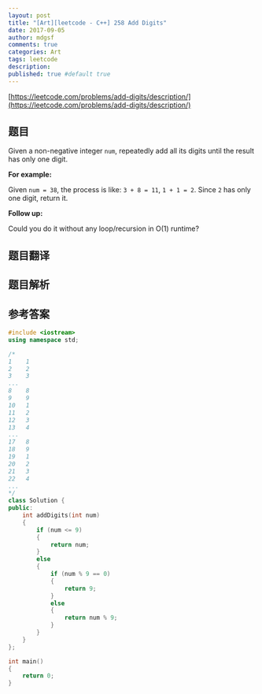 ```yaml
---
layout: post
title: "[Art][leetcode - C++] 258 Add Digits"
date: 2017-09-05
author: mdgsf
comments: true
categories: Art
tags: leetcode
description:
published: true #default true
---
```


[https://leetcode.com/problems/add-digits/description/](https://leetcode.com/problems/add-digits/description/)

## 题目

Given a non-negative integer `num`, repeatedly add all its digits until the result has only one digit.

**For example:**

Given `num = 38`, the process is like: `3 + 8 = 11`, `1 + 1 = 2`. Since `2` has only one digit, return it.

**Follow up:**

Could you do it without any loop/recursion in O(1) runtime? 

## 题目翻译

## 题目解析

## 参考答案

```c++
#include <iostream>
using namespace std;

/*
1    1
2    2
3    3
...
8    8
9    9
10   1
11   2
12   3
13   4
...
17   8
18   9
19   1
20   2
21   3
22   4
...
*/
class Solution {
public:
	int addDigits(int num) 
	{
		if (num <= 9)
		{
			return num;
		}
		else
		{
			if (num % 9 == 0)
			{
				return 9;
			}
			else
			{
				return num % 9;
			}
		}
	}
};

int main()
{
	return 0;
}
```

